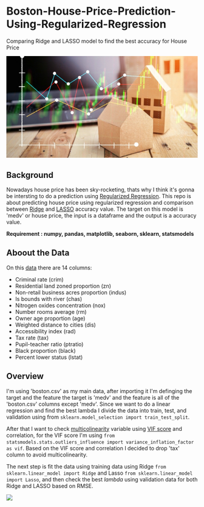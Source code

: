 # Boston-House-Price-Prediction-Using-Regularized-Regression
Comparing Ridge and LASSO model to find the best accuracy for House Price 

<p align="center">
<img src="https://github.com/Samuel-the-crack/Boston-Home-Price-Prediction/blob/main/16402-shutterstock_538341163.jpg">
  

## Background
Nowadays house price has been sky-rocketing, thats why I think it's gonna be intersting to do a prediction using [Regularized Regression](https://www.statisticshowto.com/regularized-regression/). This repo is about predicting house price using regularized regression and comparison between [Ridge](https://en.wikipedia.org/wiki/Ridge_regression/) and [LASSO](https://en.wikipedia.org/wiki/Lasso/) accuracy value. The target on this model is 'medv' or house price, the input is a dataframe and the output is a accuracy value. 
  
**Requirement : numpy, pandas, matplotlib, seaborn, sklearn, statsmodels**
## Aboout the Data
On this [data](https://github.com/Samuel-the-crack/Boston-Home-Price-Prediction/blob/main/boston.csv) there are 14 columns:<p/>
<ul>
<li>Criminal rate (crim)</li>
<li>Residential land zoned proportion (zn)</li>
<li>Non-retail business acres proportion (indus)</li>
<li>Is bounds with river (chas)</li>
<li>Nitrogen oxides concentration (nox)</li>
<li>Number rooms average (rm)</li>
<li>Owner age proportion (age)</li>
<li>Weighted distance to cities (dis)</li>
<li>Accessibility index (rad)</li>
<li>Tax rate (tax)</li>
<li>Pupil-teacher ratio (ptratio)</li>
<li>Black proportion (black)</li>
<li>Percent lower status (lstat)</li>
</ul>

## Overview 
I'm using 'boston.csv' as my main data, after importing it I'm definging the target and the feature the target is 'medv' and the feature is all of the 'boston.csv' columns except 'medv'. Since we want to do a linear regression and find the best lambda I divide the data into train, test, and validation using from `sklearn.model_selection import train_test_split`.

After that I want to check [multicolinearity](https://www.investopedia.com/terms/m/multicollinearity/) variable using [VIF score](https://www.analyticsvidhya.com/blog/2020/03/what-is-multicollinearity/) and correlation, for the VIF score I'm using `from statsmodels.stats.outliers_influence import variance_inflation_factor as vif`. Based on the VIF score and correlation I decided to drop 'tax' column to avoid multicolinearity. 

The next step is fit the data using training data using Ridge `from sklearn.linear_model import Ridge` and Lasso `from sklearn.linear_model import Lasso`, and then check the best *lambda* using validation data for both Ridge and LASSO based on RMSE.</p>
<img src="https://github.com/Samuel-the-crack/Boston-Home-Price-Prediction/commit/dc3fbec1fa5d982f84236f97dafab3abd290939f">
